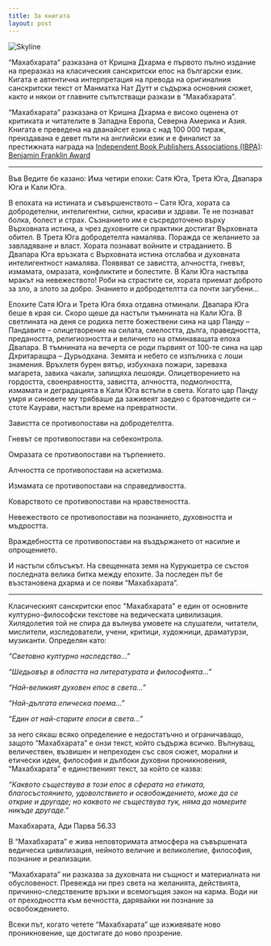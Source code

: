 ```yaml
---
title: За книгата
layout: post
---
```


![Skyline](/uploads/skyline.jpg)

“Махабхарата” разказана от Кришна Дхарма е първото пълно издание на преразказ на класическия санскритски епос на български език.
Кигата е автентична интерпретация на превода на оригиналния санскритски текст от Манматха Нат Дутт и съдържа основния сюжет, както и някои от главните съпътстващи разкази в “Махабхарата”.
		
“Махабхарата” разказана от Кришна Дхарма е високо оценена от критиката и читателите в Западна Европа, Северна Америка и Азия. Книгата е преведена на дванайсет езика с над 100 000 тираж, преиздавана е девет пъти на английски език и е финалист за престижната наградa на [Independent Book Publishers Associations (IBPA)](http://www.ibpa-online.org/): [Benjamin Franklin Award](http://ibpabenjaminfranklinawards.com/)

***


Във Ведите бе казанo: Има четири епохи: Сатя Юга, Трета Юга, Двапара Юга и Кали Юга.

В епохата на истината и съвършенството – Сатя Югa, хората са добродетелни, интелигентни, силни, красиви и здрави. Те не познават болка, болест и страх. Съзнанието им е съсредоточено върху Върховната истина, a чрез духовните си практики достигат Върховната обител.
В Трета Юга добродетелта намалява. Поражда се желанието за завладяване и власт. Хората познават войните и страданието. В Двапара Юга връзката с Върховната истина отслабва и духовната интелигентност намалява. Появяват се завистта, алчността, гневът, измамата, омразата, конфликтите и болестите.
В Кали Юга настъпва мракът на невежеството! Роби на страстите си, хората приемат доброто за зло, а злото за добро. Знанието и добродетелтта са почти загубени…

Епохите Сатя Юга и Трета Юга бяха отдавна отминали. Двапара Юга беше в края си. Скоро щеше да настъпи тъмнината на Кали Юга.
В светлината на деня се родиха петте божествени сина на цар Панду – Пандавите – олицетворение на силата, смелостта, дълга, праведността, предаността, религиозността и величието на отминаващата епоха Двапара.
В тъмнината на вечерта се роди първият от 100-те сина на цар Дхритаращра – Дурьодхана. Земята и небето се изпълниха с лоши знамения. Връхлетя бурен вятър, избухнаха пожари, зареваха магарета, завиха чакали, запищяха лешояди. Олицетворението на гордостта, своенравността, завистта, алчността, подмолността, измамата и деградацията в Кали Юга встъпи в света.
Когато цар Панду умря и синовете му трябваше да заживеят заедно с братовчедите си – стоте Каурави, настъпи време на превратности. 

Завистта се противопостави на добродетелтта.
 
Гневът се противопостави на себеконтролa. 

Омразата се противопостави на търпението. 

Алчността се противопостави на аскетизмa. 

Измамата се противопостави на справедливостта. 

Коварството се противопостави на нравствеността. 

Невежеството се противопостави на познанието, духовността и мъдростта. 

Враждебността се противопостави на въздържането от насилие и опрощението. 

И настъпи сблъсъкът. На свещенната земя на Курукшетра се състоя последната велика битка между епохите. За последен път бе възстановена дхарма и се появи “Махабхарата”.

***



Класическият санскритски епос "Махабхарата" е един от основните културно-философски текстове на ведическата цивилизация. Хилядолетия той не спира да вълнува умовете на слушатели, читатели, мислители, изследователи, учени, критици, художници, драматурзи, музиканти.
Определян като: 

*“Световно културно наследство…”*

*“Шедьовър в областта на литературата и философията…”*

*“Най-великият духовен епос в света…”* 

*“Най-дългата епическа поема…”*

*“Един от най-старите епоси в света…”*

за него сякаш всяко определение е недостатъчно и ограничаващо, защото “Махабхарата” e онзи текст, който съдържа всичко. Вълнуващ, величествен, възвишен и непреходен със своя сюжет, морални и етически идеи, философия и дълбоки духовни проникновения, “Махабхарата” е единственият текст, за който се казва:

*“Каквото съществува в този епос в сферата на етиката, благосъстоянието, удоволствието и освобождението, може да се открие и другаде; но каквото не съществува тук, няма да намерите никъде другаде.”* 

Махабхарата, Ади Парва 56.33


В “Махабхарата” е жива неповторимата атмосфера на съвършената ведическа цивилизация, нейното величие и великолепие, философия, познание и реализации. 

“Махабхарата” ни разказва за духовната ни същност и материалната ни обусловеност. Превежда ни през света на желанията, действията, причинно-следствените връзки и всемогъщия закон на карма. Води ни от преходността към вечността, дарявайки ни познание за освобождението.

Всеки път, когато четете “Махабхарата” ще изживявате ново проникновение, ще достигате до ново прозрение.
